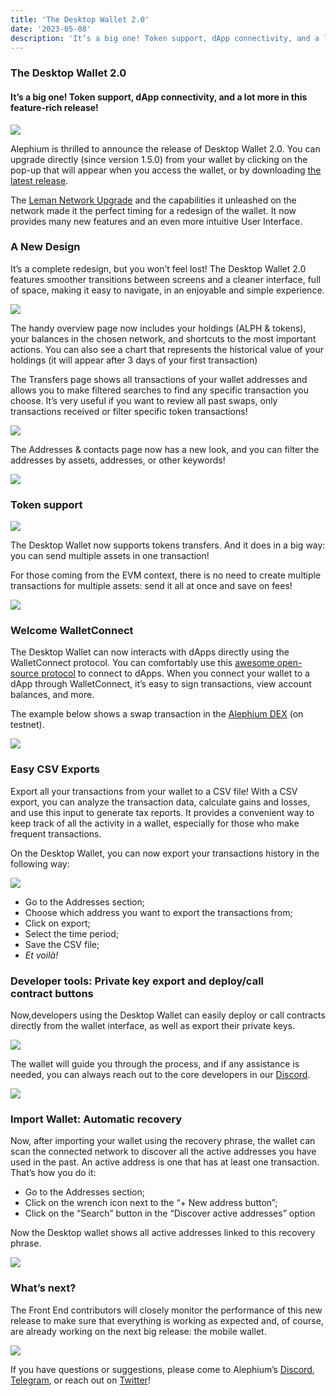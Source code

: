```yaml
---
title: 'The Desktop Wallet 2.0'
date: '2023-05-08'
description: 'It’s a big one! Token support, dApp connectivity, and a lot more in this feature-rich release!'
---
```


### The Desktop Wallet 2.0

#### It’s a big one! Token support, dApp connectivity, and a lot more in this feature-rich release!

![](https://cdn-images-1.medium.com/max/800/1*cfscE4bqggVCSV5a1wK_rQ.png)

Alephium is thrilled to announce the release of Desktop Wallet 2.0. You can upgrade directly (since version 1.5.0) from your wallet by clicking on the pop-up that will appear when you access the wallet, or by downloading <a href="https://github.com/alephium/desktop-wallet/releases/latest" class="markup--anchor markup--p-anchor" data-href="https://github.com/alephium/desktop-wallet/releases/latest" rel="noopener" target="_blank">the latest release</a>.

The <a href="https://medium.com/@alephium/the-leman-network-upgrade-is-live-f52c89b7dd6a" class="markup--anchor markup--p-anchor" data-href="https://medium.com/@alephium/the-leman-network-upgrade-is-live-f52c89b7dd6a" target="_blank">Leman Network Upgrade</a> and the capabilities it unleashed on the network made it the perfect timing for a redesign of the wallet. It now provides many new features and an even more intuitive User Interface.

### A New Design

It’s a complete redesign, but you won’t feel lost! The Desktop Wallet 2.0 features smoother transitions between screens and a cleaner interface, full of space, making it easy to navigate, in an enjoyable and simple experience.

![](https://cdn-images-1.medium.com/max/800/1*r_i_XOTx_nuMiwXbHWVpxw.png)

The handy overview page now includes your holdings (ALPH & tokens), your balances in the chosen network, and shortcuts to the most important actions. You can also see a chart that represents the historical value of your holdings (it will appear after 3 days of your first transaction)

The Transfers page shows all transactions of your wallet addresses and allows you to make filtered searches to find any specific transaction you choose. It’s very useful if you want to review all past swaps, only transactions received or filter specific token transactions!

![](https://cdn-images-1.medium.com/max/800/1*voMp0IiC757q7gU1sBwzxw.png)

The Addresses & contacts page now has a new look, and you can filter the addresses by assets, addresses, or other keywords!

![](https://cdn-images-1.medium.com/max/800/1*Bq6zfMDMUv3U7sxn3zHtHA.png)

### Token support

![](https://cdn-images-1.medium.com/max/800/1*qFuLQJ4fxeQ0Ksk2s-kuMQ.png)

The Desktop Wallet now supports tokens transfers. And it does in a big way: you can send multiple assets in one transaction!

For those coming from the EVM context, there is no need to create multiple transactions for multiple assets: send it all at once and save on fees!

![](https://cdn-images-1.medium.com/max/800/1*QYiYN7hGeDMOKYXxASbCPw.png)

### Welcome WalletConnect

The Desktop Wallet can now interacts with dApps directly using the WalletConnect protocol. You can comfortably use this <a href="https://walletconnect.com/" class="markup--anchor markup--p-anchor" data-href="https://walletconnect.com/" rel="noopener" target="_blank">awesome open-source protocol</a> to connect to dApps. When you connect your wallet to a dApp through WalletConnect, it’s easy to sign transactions, view account balances, and more.

The example below shows a swap transaction in the <a href="https://alephium.github.io/alephium-dex" class="markup--anchor markup--p-anchor" data-href="https://alephium.github.io/alephium-dex" rel="noopener" target="_blank">Alephium DEX</a> (on testnet).

![](https://cdn-images-1.medium.com/max/800/1*MvQFIc0PJfCMNsT7-uyglw.gif)

### Easy CSV Exports

Export all your transactions from your wallet to a CSV file! With a CSV export, you can analyze the transaction data, calculate gains and losses, and use this input to generate tax reports. It provides a convenient way to keep track of all the activity in a wallet, especially for those who make frequent transactions.

On the Desktop Wallet, you can now export your transactions history in the following way:

![](https://cdn-images-1.medium.com/max/800/1*jgbhYKOzTrlK7XWMkR0Eng.gif)

- <span id="f6a1">Go to the Addresses section;</span>
- <span id="c26a">Choose which address you want to export the transactions from;</span>
- <span id="abc6">Click on export;</span>
- <span id="b439">Select the time period;</span>
- <span id="d6f5">Save the CSV file;</span>
- <span id="5700">_Et voilà!_</span>

### Developer tools: Private key export and deploy/call contract buttons

Now,developers using the Desktop Wallet can easily deploy or call contracts directly from the wallet interface, as well as export their private keys.

![](https://cdn-images-1.medium.com/max/800/1*pfkt0DFS-tfJZFfNySLBww.png)

The wallet will guide you through the process, and if any assistance is needed, you can always reach out to the core developers in our <a href="http://www.alephium.org/discord" class="markup--anchor markup--p-anchor" data-href="http://www.alephium.org/discord" rel="noopener" target="_blank">Discord</a>.

![](https://cdn-images-1.medium.com/max/800/1*RkvAoTEJxRnOfkWMjGLfHQ.png)

### Import Wallet: Automatic recovery

Now, after importing your wallet using the recovery phrase, the wallet can scan the connected network to discover all the active addresses you have used in the past. An active address is one that has at least one transaction. That’s how you do it:

- <span id="4058">Go to the Addresses section;</span>
- <span id="bccf">Click on the wrench icon next to the “+ New address button”;</span>
- <span id="9196">Click on the “Search” button in the “Discover active addresses” option</span>

Now the Desktop wallet shows all active addresses linked to this recovery phrase.

![](https://cdn-images-1.medium.com/max/800/1*0_9IIgVVQ998cI46qjzeZQ.gif)

### What’s next?

The Front End contributors will closely monitor the performance of this new release to make sure that everything is working as expected and, of course, are already working on the next big release: the mobile wallet.

![](https://cdn-images-1.medium.com/max/800/1*RLQv2oDYYP1U6BZkThRxDw.png)

If you have questions or suggestions, please come to Alephium’s <a href="http://alephium.org/discord" class="markup--anchor markup--p-anchor" data-href="http://alephium.org/discord" rel="noopener" target="_blank">Discord</a>, <a href="https://t.me/alephiumgroup" class="markup--anchor markup--p-anchor" data-href="https://t.me/alephiumgroup" rel="noopener" target="_blank">Telegram</a>, or reach out on <a href="https://twitter.com/alephium" class="markup--anchor markup--p-anchor" data-href="https://twitter.com/alephium" rel="noopener" target="_blank">Twitter</a>!
